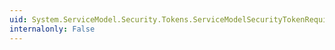 ```yaml
---
uid: System.ServiceModel.Security.Tokens.ServiceModelSecurityTokenRequirement.SecurityBindingElement
internalonly: False
---
```


